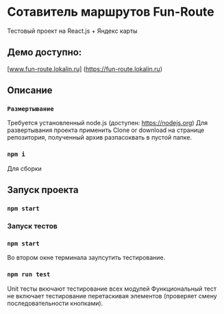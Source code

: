 # Сотавитель маршрутов Fun-Route
Тестовый проект на React.js + Яндекс карты

## Демо доступно:
[www.fun-route.lokalin.ru] (https://fun-route.lokalin.ru)

## Описание



### `Размертывание`

Требуется установленный node.js (доступен: https://nodejs.org)
Для развертывания проекта применить Clone or download на странице репозитория, полученный архив разпасоквать в пустой папке.

### `npm i`
Для сборки 

## Запуск проекта

### `npm start`

### Запуск тестов

### `npm start`
Во втором окне терминала заупсутить тестирование. 
### `npm run test`

Unit тесты вкючают тестирование всех модулей
Функциональный тест не включает тестирование перетаскивая элементов (проверяет смену последовательности кнопками).



